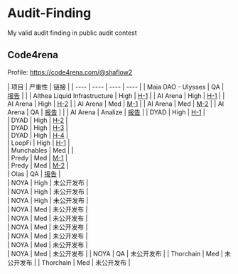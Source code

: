 # Audit-Finding
My valid audit finding in public audit contest

## Code4rena  

Profile: https://code4rena.com/@shaflow2

| 项目 | 严重性  | 链接 |
| ---- | ---- | ---- | ---- |
|  Maia DAO - Ulysses    |  QA   |  [报告](/Code4rena/Maia%20DAO%20-%20Ulysses/QA.md)    |      |
|   Althea Liquid Infrastructure   | High     |  [H-1](/Code4rena/Althea%20Liquid%20Infrastructure/H-1.md)    |
|   AI Arena   | High     |  [H-1](/Code4rena/AIArena/H-1.md)   |
|   AI Arena   | High     |  [H-2](/Code4rena/AIArena/H-2.md)    |
|   AI Arena   | Med     |  [M-1](/Code4rena/AIArena/M-1.md)    |
|   AI Arena   | Med     |  [M-2](/Code4rena/AIArena/M-2.md)    |
|   AI Arena   | QA     |    [报告](/Code4rena/AIArena/QA.md)  |      |
|   AI Arena   | Analize     |   [报告](/Code4rena/AIArena/Analysis.md)   |
|   DYAD |  High    |  [H-1](/Code4rena/DYAD/H-1.md)    |      
|   DYAD |  High     |  [H-2](/Code4rena/DYAD/H-2.md)    |      
|   DYAD |  High     |  [H-3](/Code4rena/DYAD/H-3.md)    |      
|   DYAD |  High     |  [H-4](/Code4rena/DYAD/H-4.md)    |      
|  LoopFi  |   High   |  [H-1](/Code4rena/LoopFi/H-1.md)    |      
|  Munchables  |   Med   |      |      
|  Predy  |   Med   |   [M-1](/Code4rena/Predy/M-1.md)   |      
|  Predy  |   Med   |   [M-2](/Code4rena/Predy/M-2.md)   |      
|  Olas  |   QA   |   [报告](/Code4rena/Olas/QA.md)   |      
|  NOYA  |   High   |  未公开发布    |      
|  NOYA  |   High   |  未公开发布    |      
|  NOYA  |   High   |  未公开发布    |      
|  NOYA  |   Med    |  未公开发布    |      
|  NOYA  |  Med     |   未公开发布   |      
|  NOYA  |  Med     |  未公开发布    |      
|  NOYA  |  Med     |  未公开发布    |      
|  NOYA  |  Med     |  未公开发布    |      
|  NOYA  |  Med     |  未公开发布    |
|  NOYA  |  QA    |  未公开发布    |
|  Thorchain  |  Med    |  未公开发布    |
|  Thorchain  |  Med   |  未公开发布    |


